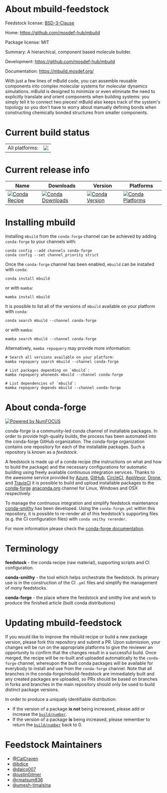 About mbuild-feedstock
======================

Feedstock license: [BSD-3-Clause](https://github.com/conda-forge/mbuild-feedstock/blob/main/LICENSE.txt)

Home: https://github.com/mosdef-hub/mbuild

Package license: MIT

Summary: A hierarchical, component based molecule builder.

Development: https://github.com/mosdef-hub/mbuild

Documentation: https://mbuild.mosdef.org/

With just a few lines of mBuild code, you can assemble reusable components into
complex molecular systems for molecular dynamics simulations. mBuild is
designed to minimize or even eliminate the need to explicitly translate and
orient components when building systems: you simply tell it to connect two
pieces! mBuild also keeps track of the system's topology so you don't have to
worry about manually defining bonds when constructing chemically bonded
structures from smaller components.


Current build status
====================


<table><tr><td>All platforms:</td>
    <td>
      <a href="https://dev.azure.com/conda-forge/feedstock-builds/_build/latest?definitionId=9197&branchName=main">
        <img src="https://dev.azure.com/conda-forge/feedstock-builds/_apis/build/status/mbuild-feedstock?branchName=main">
      </a>
    </td>
  </tr>
</table>

Current release info
====================

| Name | Downloads | Version | Platforms |
| --- | --- | --- | --- |
| [![Conda Recipe](https://img.shields.io/badge/recipe-mbuild-green.svg)](https://anaconda.org/conda-forge/mbuild) | [![Conda Downloads](https://img.shields.io/conda/dn/conda-forge/mbuild.svg)](https://anaconda.org/conda-forge/mbuild) | [![Conda Version](https://img.shields.io/conda/vn/conda-forge/mbuild.svg)](https://anaconda.org/conda-forge/mbuild) | [![Conda Platforms](https://img.shields.io/conda/pn/conda-forge/mbuild.svg)](https://anaconda.org/conda-forge/mbuild) |

Installing mbuild
=================

Installing `mbuild` from the `conda-forge` channel can be achieved by adding `conda-forge` to your channels with:

```
conda config --add channels conda-forge
conda config --set channel_priority strict
```

Once the `conda-forge` channel has been enabled, `mbuild` can be installed with `conda`:

```
conda install mbuild
```

or with `mamba`:

```
mamba install mbuild
```

It is possible to list all of the versions of `mbuild` available on your platform with `conda`:

```
conda search mbuild --channel conda-forge
```

or with `mamba`:

```
mamba search mbuild --channel conda-forge
```

Alternatively, `mamba repoquery` may provide more information:

```
# Search all versions available on your platform:
mamba repoquery search mbuild --channel conda-forge

# List packages depending on `mbuild`:
mamba repoquery whoneeds mbuild --channel conda-forge

# List dependencies of `mbuild`:
mamba repoquery depends mbuild --channel conda-forge
```


About conda-forge
=================

[![Powered by
NumFOCUS](https://img.shields.io/badge/powered%20by-NumFOCUS-orange.svg?style=flat&colorA=E1523D&colorB=007D8A)](https://numfocus.org)

conda-forge is a community-led conda channel of installable packages.
In order to provide high-quality builds, the process has been automated into the
conda-forge GitHub organization. The conda-forge organization contains one repository
for each of the installable packages. Such a repository is known as a *feedstock*.

A feedstock is made up of a conda recipe (the instructions on what and how to build
the package) and the necessary configurations for automatic building using freely
available continuous integration services. Thanks to the awesome service provided by
[Azure](https://azure.microsoft.com/en-us/services/devops/), [GitHub](https://github.com/),
[CircleCI](https://circleci.com/), [AppVeyor](https://www.appveyor.com/),
[Drone](https://cloud.drone.io/welcome), and [TravisCI](https://travis-ci.com/)
it is possible to build and upload installable packages to the
[conda-forge](https://anaconda.org/conda-forge) [anaconda.org](https://anaconda.org/)
channel for Linux, Windows and OSX respectively.

To manage the continuous integration and simplify feedstock maintenance
[conda-smithy](https://github.com/conda-forge/conda-smithy) has been developed.
Using the ``conda-forge.yml`` within this repository, it is possible to re-render all of
this feedstock's supporting files (e.g. the CI configuration files) with ``conda smithy rerender``.

For more information please check the [conda-forge documentation](https://conda-forge.org/docs/).

Terminology
===========

**feedstock** - the conda recipe (raw material), supporting scripts and CI configuration.

**conda-smithy** - the tool which helps orchestrate the feedstock.
                   Its primary use is in the construction of the CI ``.yml`` files
                   and simplify the management of *many* feedstocks.

**conda-forge** - the place where the feedstock and smithy live and work to
                  produce the finished article (built conda distributions)


Updating mbuild-feedstock
=========================

If you would like to improve the mbuild recipe or build a new
package version, please fork this repository and submit a PR. Upon submission,
your changes will be run on the appropriate platforms to give the reviewer an
opportunity to confirm that the changes result in a successful build. Once
merged, the recipe will be re-built and uploaded automatically to the
`conda-forge` channel, whereupon the built conda packages will be available for
everybody to install and use from the `conda-forge` channel.
Note that all branches in the conda-forge/mbuild-feedstock are
immediately built and any created packages are uploaded, so PRs should be based
on branches in forks and branches in the main repository should only be used to
build distinct package versions.

In order to produce a uniquely identifiable distribution:
 * If the version of a package **is not** being increased, please add or increase
   the [``build/number``](https://docs.conda.io/projects/conda-build/en/latest/resources/define-metadata.html#build-number-and-string).
 * If the version of a package **is** being increased, please remember to return
   the [``build/number``](https://docs.conda.io/projects/conda-build/en/latest/resources/define-metadata.html#build-number-and-string)
   back to 0.

Feedstock Maintainers
=====================

* [@CalCraven](https://github.com/CalCraven/)
* [@bdice](https://github.com/bdice/)
* [@daico007](https://github.com/daico007/)
* [@justinGilmer](https://github.com/justinGilmer/)
* [@rmatsum836](https://github.com/rmatsum836/)
* [@umesh-timalsina](https://github.com/umesh-timalsina/)

